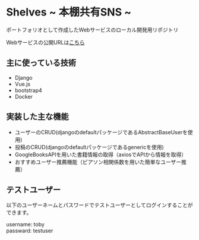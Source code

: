 # Shelves ~ 本棚共有SNS ~

ポートフォリオとして作成したWebサービスのローカル開発用リポジトリ

Webサービスの公開URLは[こちら](http://shelves.yaga.tokyo/)

## 主に使っている技術
- Django
- Vue.js
- bootstrap4
- Docker

## 実装した主な機能
- ユーザーのCRUD(djangoのdefaultパッケージであるAbstractBaseUserを使用)
- 投稿のCRUD(djangoのdefaultパッケージであるgenericを使用)
- GoogleBooksAPIを用いた書籍情報の取得（axiosでAPIから情報を取得）
- おすすめユーザー推薦機能（ピアソン相関係数を用いた簡単なユーザー推薦）

## テストユーザー
以下のユーザーネームとパスワードでテストユーザーとしてログインすることができます。

username: toby  
passward: testuser
